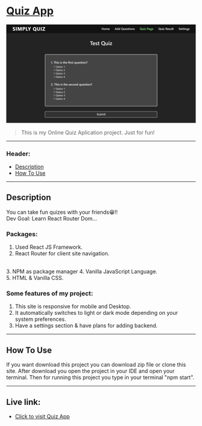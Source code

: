 # [Quiz App](https://naimur29-quizapp.netlify.app/)

![Project Image](quiz-app.png)

> This is my Online Quiz Aplication project. Just for fun!

---

### Header:

- [Description](#description)
- [How To Use](#how-to-use)

---

## Description

You can take fun quizes with your friends😁!! <br>
Dev Goal: Learn React Router Dom...

### Packages: <br/>
1. Used React JS Framework. <br/>
2. React Router for client site navigation.
<br/>
3. NPM as package manager
4. Vanilla JavaScript Language.
<br/>
5. HTML & Vanilla CSS.

### Some features of my project: <br />
1. This site is responsive for mobile and Desktop. <br />
2. It automatically switches to light or dark mode depending on your system preferences. <br />
3. Have a settings section & have plans for adding backend.<br />

---

## How To Use

If you want download this project you can download zip file or clone this site.
After download you open the project in your IDE and open your terminal. Then for running this project you type in your terminal "npm start".

---

## Live link:
- [Click to visit Quiz App](https://naimur29-quizapp.netlify.app/)
